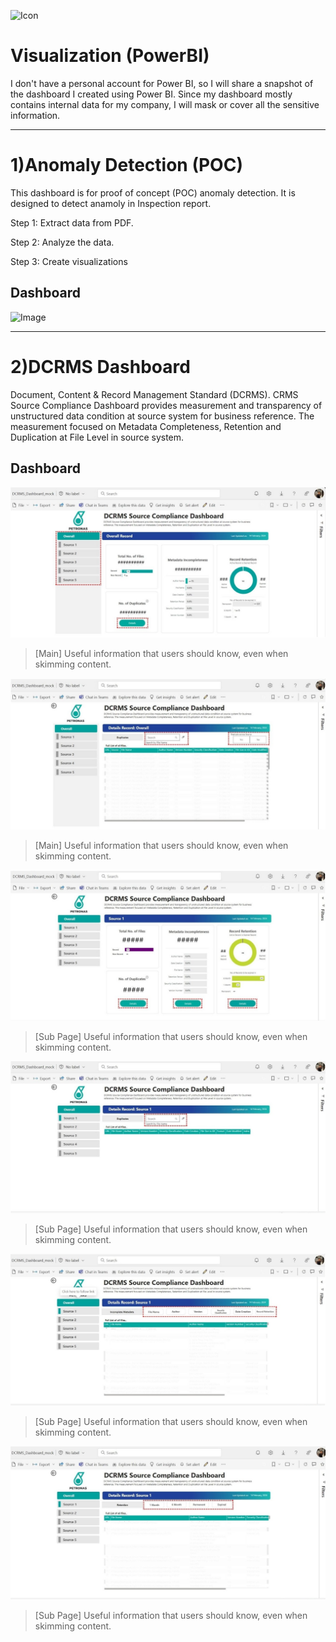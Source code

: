 ![Icon](https://github.com/Fauzanpaimen/Visualization-PowerBI-/blob/main/Image/icon.jpg)

# Visualization (PowerBI)



I don't have a personal account for Power BI, so I will share a snapshot of the dashboard I created using Power BI. Since my dashboard mostly contains internal data for my company, I will mask or cover all the sensitive information.


-----------------------------------------------------------------------------------------------------------------------------------------------------------------------------


# 1)Anomaly Detection (POC)

This dashboard is for proof of concept (POC) anomaly detection. It is designed to detect anamoly in Inspection report.

Step 1: Extract data from PDF.

Step 2: Analyze the data.

Step 3: Create visualizations

## Dashboard

![Image](https://github.com/Fauzanpaimen/Visualization-PowerBI-/blob/main/Image/Anomaly.jpg)


-----------------------------------------------------------------------------------------------------------------------------------------------------------------------------


# 2)DCRMS Dashboard

Document, Content & Record Management Standard (DCRMS). CRMS Source Compliance Dashboard provides measurement and transparency of unstructured data condition at source system for business reference. The measurement focused on Metadata Completeness, Retention and Duplication at File Level in source system.

## Dashboard

![Image](https://github.com/Fauzanpaimen/Visualization-PowerBI/blob/main/Image/DCRMS01.jpg)
  > [Main]
  > Useful information that users should know, even when skimming content.


![Image](https://github.com/Fauzanpaimen/Visualization-PowerBI/blob/main/Image/DCRMS02.jpg)
  > [Main]
  > Useful information that users should know, even when skimming content.

![Image](https://github.com/Fauzanpaimen/Visualization-PowerBI/blob/main/Image/DCRMS03.jpg)
  > [Sub Page]
  > Useful information that users should know, even when skimming content.

![Image](https://github.com/Fauzanpaimen/Visualization-PowerBI/blob/main/Image/DCRMS04.jpg)
  > [Sub Page]
  > Useful information that users should know, even when skimming content.

![Image](https://github.com/Fauzanpaimen/Visualization-PowerBI/blob/main/Image/DCRMS05.jpg)
  > [Sub Page]
  > Useful information that users should know, even when skimming content.

![Image](https://github.com/Fauzanpaimen/Visualization-PowerBI/blob/main/Image/DCRMS06.jpg)
  > [Sub Page]
  > Useful information that users should know, even when skimming content.




